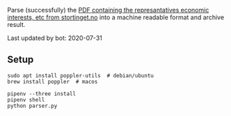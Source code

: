 Parse (successfully) the [PDF containing the represantatives economic interests, etc from stortinget.no](https://www.stortinget.no/no/Stortinget-og-demokratiet/Representantene/Okonomiske-interesser/) into a machine readable format and archive result.

Last updated by bot: 2020-07-31

## Setup
    sudo apt install poppler-utils  # debian/ubuntu
    brew install poppler  # macos

    pipenv --three install
    pipenv shell
    python parser.py
